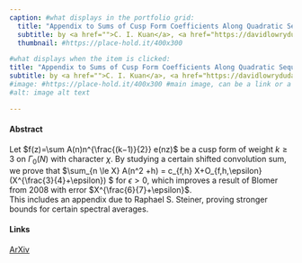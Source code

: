 ```yaml
---
caption: #what displays in the portfolio grid:
  title: "Appendix to Sums of Cusp Form Coefficients Along Quadratic Sequences"
  subtitle: by <a href="">C. I. Kuan</a>, <a href="https://davidlowryduda.com/">D. Lowry-Duda</a>, and <a href="https://awwalker.com/">A. Walker</a>.
  thumbnail: #https://place-hold.it/400x300

#what displays when the item is clicked:
title: "Appendix to Sums of Cusp Form Coefficients Along Quadratic Sequences"
subtitle: by <a href="">C. I. Kuan</a>, <a href="https://davidlowryduda.com/">D. Lowry-Duda</a>, and <a href="https://awwalker.com/">A. Walker</a>.
#image: #https://place-hold.it/400x300 #main image, can be a link or a file in assets/img/portfolio
#alt: image alt text

---
```


#### Abstract
Let $f(z)=\sum A(n)n^{\frac{(k−1)}{2}} e(nz)$ be a cusp form of weight $k\ge3$ on $\Gamma_0(N)$ with character $\chi$. By studying a certain shifted convolution sum, we prove that $\sum_{n \le X} A(n^2 +h) = c_{f,h} X+O_{f,h,\epsilon}(X^{\frac{3}{4}+\epsilon}) $ for $\epsilon >0$, which improves a result of Blomer from 2008 with error $X^{\frac{6}{7}+\epsilon}$.  
This includes an appendix due to Raphael S. Steiner, proving stronger bounds for certain spectral averages.

#### Links
[ArXiv](https://arxiv.org/abs/2301.11901)
